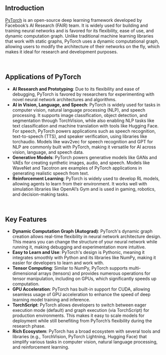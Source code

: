 ## Introduction

[PyTorch](https://pytorch.org/) is an open-source deep learning framework developed by Facebook’s AI Research (FAIR) team. It is widely used for building and training neural networks and is favored for its flexibility, ease of use, and dynamic computation graph. Unlike traditional machine learning libraries that work with static graphs, PyTorch uses a dynamic computational graph, allowing users to modify the architecture of their networks on the fly, which makes it ideal for research and development purposes.

<br/>

## Applications of PyTorch

- **AI Research and Prototyping**: Due to its flexibility and ease of debugging, PyTorch is favored by researchers for experimenting with novel neural network architectures and algorithms.
- **AI in Vision, Language, and Speech**: PyTorch is widely used for tasks in computer vision, natural language processing (NLP), and speech processing. It supports image classification, object detection, and segmentation through TorchVision, while also enabling NLP tasks like text classification and machine translation with tools like Hugging Face. For speech, PyTorch powers applications such as speech recognition, text-to-speech (TTS), and speaker verification, using libraries like torchaudio. Models like wav2vec for speech recognition and GPT for NLP are commonly built with PyTorch, making it versatile for AI across vision, language, and speech data.
- **Generative Models**: PyTorch powers generative models like GANs and VAEs for creating synthetic images, audio, and speech. Models like WaveNet and Tacotron are examples of PyTorch applications in generating realistic speech from text.
- **Reinforcement Learning**: PyTorch is widely used to develop RL models, allowing agents to learn from their environment. It works well with simulation libraries like OpenAI’s Gym and is used in gaming, robotics, and decision-making tasks.

<br/>

## Key Features

- **Dynamic Computation Graph (Autograd)**: PyTorch's dynamic graph creation allows real-time flexibility in neural network architecture design. This means you can change the structure of your neural network while running it, making debugging and experimentation more intuitive.
- **Easy to Learn and Use**: PyTorch's design is Pythonic, meaning it integrates smoothly with Python and its libraries like NumPy, making it easier for developers to learn and work with.
- **Tensor Computing**: Similar to NumPy, PyTorch supports multi-dimensional arrays (tensors) and provides numerous operations for tensor manipulation, including on GPUs, which significantly speeds up computation.
- **GPU Acceleration**: PyTorch has built-in support for CUDA, allowing seamless usage of GPU acceleration to enhance the speed of deep learning model training and inference.
- **TorchScript**: PyTorch allows developers to switch between eager execution mode (default) and graph execution (via TorchScript) for production environments. This makes it easy to scale models for deployment while still benefiting from PyTorch’s flexibility during the research phase.
- **Rich Ecosystem**: PyTorch has a broad ecosystem with several tools and libraries (e.g., TorchVision, PyTorch Lightning, Hugging Face) that simplify various tasks in computer vision, natural language processing, and reinforcement learning.

